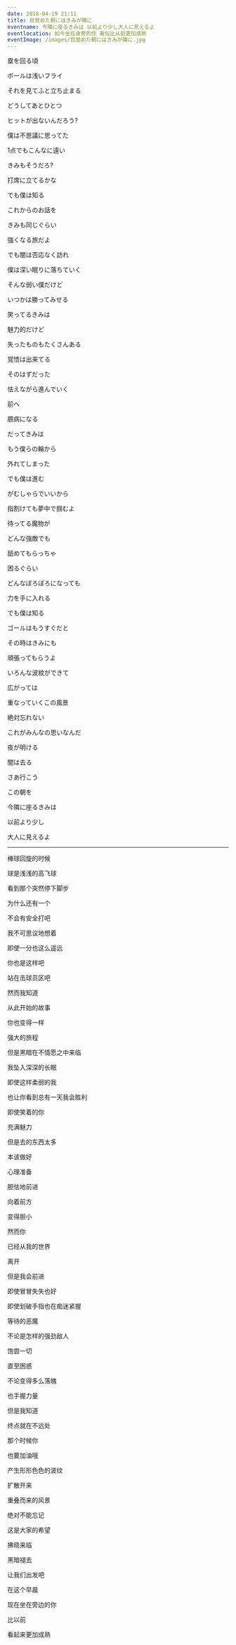 ```yaml
---
date: 2018-04-19 21:11
title: 目覚めた朝にはきみが隣に
eventname: 今隣に座るきみは 以前より少し大人に見えるよ
eventlocation: 如今坐在身旁的你 看似比从前更加成熟
eventImage: /images/目覚めた朝にはきみが隣に.jpg
---
```


塁を回る頃

ボールは浅いフライ

それを見てふと立ち止まる

どうしてあとひとつ

ヒットが出ないんだろう?

僕は不思議に思ってた

1点でもこんなに遠い

きみもそうだろ?

打席に立てるかな

でも僕は知る

これからのお話を

きみも同じぐらい

強くなる旅だよ

でも闇は否応なく訪れ

僕は深い眠りに落ちていく

そんな弱い僕だけど

いつかは勝ってみせる

笑ってるきみは

魅力的だけど

失ったものもたくさんある

覚悟は出来てる　

そのはずだった

怯えながら進んでいく　

前へ

臆病になる　

だってきみは

もう僕らの輪から

外れてしまった

でも僕は進む

がむしゃらでいいから

指割けても夢中で掴むよ

待ってる魔物が

どんな強敵でも

舐めてもらっちゃ

困るぐらい

どんなぼろぼろになっても

力を手に入れる

でも僕は知る

ゴールはもうすぐだと

その時はきみにも

頑張ってもらうよ

いろんな波紋ができて

広がっては

重なっていくこの風景

絶対忘れない　

これがみんなの思いなんだ

夜が明ける

闇は去る

さあ行こう

この朝を

今隣に座るきみは

以前より少し

大人に見えるよ


---
棒球回旋的时候

球是浅浅的高飞球

看到那个突然停下脚步

为什么还有一个

不会有安全打吧

我不可思议地想着

即使一分也这么遥远

你也是这样吧

站在击球员区吧

然而我知道

从此开始的故事

你也变得一样

强大的旅程

但是黑暗在不情愿之中来临

我坠入深深的长眠

即使这样柔弱的我

也让你看到总有一天我会胜利

即使笑着的你

充满魅力

但是去的东西太多

本该做好

心理准备

胆怯地前进

向着前方

变得胆小

然而你

已经从我的世界

离开

但是我会前进

即使冒冒失失也好

即使划破手指也在痴迷紧握

等待的恶魔

不论是怎样的强劲敌人

饱尝一切

直至困惑

不论变得多么落魄

也手握力量

但是我知道

终点就在不远处

那个时候你

也要加油哦

产生形形色色的波纹

扩散开来

重叠而来的风景

绝对不能忘记

这是大家的希望

拂晓来临

黑暗褪去

让我们出发吧

在这个早晨

现在坐在旁边的你

比以前

看起来更加成熟